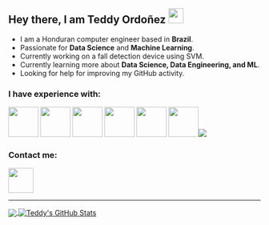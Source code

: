 ## Hey there, I am Teddy Ordoñez <img src="https://raw.githubusercontent.com/MartinHeinz/MartinHeinz/master/wave.gif" width="30px"> 

- I am a Honduran computer engineer based in **Brazil**.
- Passionate for **Data Science** and **Machine Learning**.
- Currently working on a fall detection device using SVM.
- Currently learning more about **Data Science, Data Engineering, and ML**.
- Looking for help for improving my GitHub activity.

### I have experience with:
<img src="https://github.com/yurijserrano/Github-Profile-Readme-Logos/blob/master/programming%20languages/python.svg" width="60px" height="60px" /> <img src="https://github.com/yurijserrano/Github-Profile-Readme-Logos/blob/master/programming%20languages/c%2B%2B.svg" width="60px" height="60px" /> <img src="https://github.com/yurijserrano/Github-Profile-Readme-Logos/blob/master/programming%20languages/c.svg" width="60px" height="60px"/> <img src="https://github.com/yurijserrano/Github-Profile-Readme-Logos/blob/master/databases/mysql.svg" width="60px" height="60px"/> <img src="https://github.com/yurijserrano/Github-Profile-Readme-Logos/blob/master/text%20editors/vscode.svg" width="60px" height='60px' /> <img src="https://github.com/yurijserrano/Github-Profile-Readme-Logos/blob/master/others/git.svg" width="60px" height="60px"/><img src="https://img.shields.io/badge/Microsoft%20SQL%20Sever-CC2927?style=for-the-badge&logo=microsoft%20sql%20server&logoColor=white"/>

### Contact me:
[<img src="https://camo.githubusercontent.com/c8a9c5b414cd812ad6a97a46c29af67239ddaeae08c41724ff7d945fb4c047e5/68747470733a2f2f6564656e742e6769746875622e696f2f537570657254696e7949636f6e732f696d616765732f7376672f6c696e6b6564696e2e737667" width="50px" height="50px" />](https://www.linkedin.com/in/teddyordonez/)

---
<!-- ![My GitHub Stats](https://github-readme-stats.vercel.app/api?username=nicoenea&&show_icons=true&title_color=ffffff&icon_color=bb2acf&text_color=daf7dc&bg_color=151515) 
[![Top Langs](https://github-readme-stats.vercel.app/api/top-langs/?username=nicoenea&layout=compact&&show_icons=true&title_color=ffffff&icon_color=bb2acf&text_color=daf7dc&bg_color=151515)](https://github.com/anuraghazra/github-readme-stats)
 -->
 
 <a href="https://github.com/teddsords/teddsords">
  <img align="center" src="https://github-readme-stats.vercel.app/api/top-langs/?username=teddsords&hide=html,tex&title_color=ffffff&text_color=c9cacc&icon_color=2bbc8a&bg_color=1d1f21&langs_count=5" />
</a>
<a href="https://github.com/teddsords/teddsords">
  <img align="center" src="https://github-readme-stats.vercel.app/api?username=teddsords&show_icons=true&line_height=40&count_private=true&title_color=ffffff&text_color=c9cacc&icon_color=2bbc8a&bg_color=1d1f21" alt="Teddy's GitHub Stats" />
</a>


<!--
**teddsords/teddsords** is a ✨ _special_ ✨ repository because its `README.md` (this file) appears on your GitHub profile.

Here are some ideas to get you started:

- 🔭 I’m currently working on ...
- 🌱 I’m currently learning ...
- 👯 I’m looking to collaborate on ...
- 🤔 I’m looking for help with ...
- 💬 Ask me about ...
- 📫 How to reach me: ...
- 😄 Pronouns: ...
- ⚡ Fun fact: ...
-->
